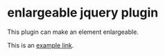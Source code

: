 enlargeable jquery plugin
===========

This plugin can make an element enlargeable.

This is an [example link](http://jsfiddle.net/popallo/fwVwJ/7/).
